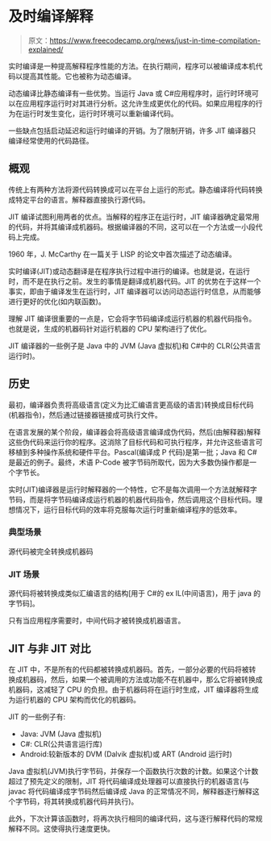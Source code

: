# 及时编译解释

> 原文：<https://www.freecodecamp.org/news/just-in-time-compilation-explained/>

实时编译是一种提高解释程序性能的方法。在执行期间，程序可以被编译成本机代码以提高其性能。它也被称为动态编译。

动态编译比静态编译有一些优势。当运行 Java 或 C#应用程序时，运行时环境可以在应用程序运行时对其进行分析。这允许生成更优化的代码。如果应用程序的行为在运行时发生变化，运行时环境可以重新编译代码。

一些缺点包括启动延迟和运行时编译的开销。为了限制开销，许多 JIT 编译器只编译经常使用的代码路径。

## 概观

传统上有两种方法将源代码转换成可以在平台上运行的形式。静态编译将代码转换成特定平台的语言。解释器直接执行源代码。

JIT 编译试图利用两者的优点。当解释的程序正在运行时，JIT 编译器确定最常用的代码，并将其编译成机器码。根据编译器的不同，这可以在一个方法或一小段代码上完成。

1960 年，J. McCarthy 在一篇关于 LISP 的论文中首次描述了动态编译。

实时编译(JIT)或动态翻译是在程序执行过程中进行的编译。也就是说，在运行时，而不是在执行之前。发生的事情是翻译成机器代码。JIT 的优势在于这样一个事实，即由于编译发生在运行时，JIT 编译器可以访问动态运行时信息，从而能够进行更好的优化(如内联函数)。

理解 JIT 编译很重要的一点是，它会将字节码编译成运行机器的机器代码指令。也就是说，生成的机器码针对运行机器的 CPU 架构进行了优化。

JIT 编译器的一些例子是 Java 中的 JVM (Java 虚拟机)和 C#中的 CLR(公共语言运行时)。

## 历史

最初，编译器负责将高级语言(定义为比汇编语言更高级的语言)转换成目标代码(机器指令)，然后通过链接器链接成可执行文件。

在语言发展的某个阶段，编译器会将高级语言编译成伪代码，然后(由解释器)解释这些伪代码来运行你的程序。这消除了目标代码和可执行程序，并允许这些语言可移植到多种操作系统和硬件平台。Pascal(编译成 P 代码)是第一批；Java 和 C#是最近的例子。最终，术语 P-Code 被字节码所取代，因为大多数伪操作都是一个字节长。

实时(JIT)编译器是运行时解释器的一个特性，它不是每次调用一个方法就解释字节码，而是将字节码编译成运行机器的机器代码指令，然后调用这个目标代码。理想情况下，运行目标代码的效率将克服每次运行时重新编译程序的低效率。

### 典型场景

源代码被完全转换成机器码

### JIT 场景

源代码将被转换成类似汇编语言的结构[用于 C#的 ex IL(中间语言)，用于 java 的字节码]。

只有当应用程序需要时，中间代码才被转换成机器语言。

## **JIT 与非 JIT 对比**

在 JIT 中，不是所有的代码都被转换成机器码。首先，一部分必要的代码将被转换成机器码，然后，如果一个被调用的方法或功能不在机器中，那么它将被转换成机器码，这减轻了 CPU 的负担。由于机器码将在运行时生成，JIT 编译器将生成为运行机器的 CPU 架构而优化的机器码。

JIT 的一些例子有:

*   Java: JVM (Java 虚拟机)
*   C#: CLR(公共语言运行库)
*   Android:较新版本的 DVM (Dalvik 虚拟机)或 ART (Android 运行时)

Java 虚拟机(JVM)执行字节码，并保存一个函数执行次数的计数。如果这个计数超过了预先定义的限制，JIT 将代码编译成处理器可以直接执行的机器语言(与 javac 将代码编译成字节码然后编译成 Java 的正常情况不同，解释器逐行解释这个字节码，将其转换成机器代码并执行)。

此外，下次计算该函数时，将再次执行相同的编译代码，这与逐行解释代码的常规解释不同。这使得执行速度更快。